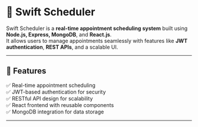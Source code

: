 # 📌 Swift Scheduler

Swift Scheduler is a **real-time appointment scheduling system** built using **Node.js, Express, MongoDB**, and **React.js**.  
It allows users to manage appointments seamlessly with features like **JWT authentication**, **REST APIs**, and a scalable UI.

---

## 🚀 Features
✅ Real-time appointment scheduling  
✅ JWT-based authentication for security  
✅ RESTful API design for scalability  
✅ React frontend with reusable components  
✅ MongoDB integration for data storage  

---


